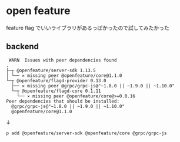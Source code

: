# open feature

feature flag でいいライブラリがあるっぽかったので試してみたかった

## backend

```
 WARN  Issues with peer dependencies found
.
├─┬ @openfeature/server-sdk 1.13.5
│ └── ✕ missing peer @openfeature/core@1.1.0
└─┬ @openfeature/flagd-provider 0.13.0
  ├── ✕ missing peer @grpc/grpc-js@"~1.8.0 || ~1.9.0 || ~1.10.0"
  └─┬ @openfeature/flagd-core 0.1.11
    └── ✕ missing peer @openfeature/core@>=0.0.16
Peer dependencies that should be installed:
  @grpc/grpc-js@"~1.8.0 || ~1.9.0 || ~1.10.0"
  @openfeature/core@1.1.0
```

↓

```sh
p add @openfeature/server-sdk @openfeature/core @grpc/grpc-js
```
